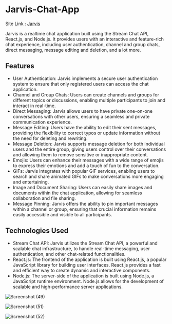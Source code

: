 # Jarvis-Chat-App

Site Link : [Jarvis](https://jarvis01.netlify.app/)

Jarvis is a realtime chat application built using the Stream Chat API, React.js, and Node.js. It provides users with an interactive and feature-rich chat experience, including user authentication, channel and group chats, direct messaging, message editing and deletion, and a lot more.

## Features
* User Authentication: Jarvis implements a secure user authentication system to ensure that only registered users can access the chat application.
* Channel and Group Chats: Users can create channels and groups for different topics or discussions, enabling multiple participants to join and interact in real-time.
* Direct Messaging: Jarvis allows users to have private one-on-one conversations with other users, ensuring a seamless and private communication experience.
* Message Editing: Users have the ability to edit their sent messages, providing the flexibility to correct typos or update information without the need for deleting and rewriting.
* Message Deletion: Jarvis supports message deletion for both individual users and the entire group, giving users control over their conversations and allowing them to remove sensitive or inappropriate content.
* Emojis: Users can enhance their messages with a wide range of emojis to express their emotions and add a touch of fun to the conversation.
* GIFs: Jarvis integrates with popular GIF services, enabling users to search and share animated GIFs to make conversations more engaging and entertaining.
* Image and Document Sharing: Users can easily share images and documents within the chat application, allowing for seamless collaboration and file sharing.
* Message Pinning: Jarvis offers the ability to pin important messages within a channel or group, ensuring that crucial information remains easily accessible and visible to all participants.

## Technologies Used
* Stream Chat API: Jarvis utilizes the Stream Chat API, a powerful and scalable chat infrastructure, to handle real-time messaging, user authentication, and other chat-related functionalities.
* React.js: The frontend of the application is built using React.js, a popular JavaScript library for building user interfaces. React.js provides a fast and efficient way to create dynamic and interactive components.
* Node.js: The server-side of the application is built using Node.js, a JavaScript runtime environment. Node.js allows for the development of scalable and high-performance server applications.

![Screenshot (49)](https://github.com/TechBot505/Jarvis-Chat-App/assets/96388474/2acec1d5-27d2-488e-a1db-80e617c034e3)

![Screenshot (51)](https://github.com/TechBot505/Jarvis-Chat-App/assets/96388474/f3dc37d8-451c-4d0e-9e1d-08d45b5e9a1b)

![Screenshot (52)](https://github.com/TechBot505/Jarvis-Chat-App/assets/96388474/291260a1-8707-44fd-acc8-2a16cd9efbcd)





